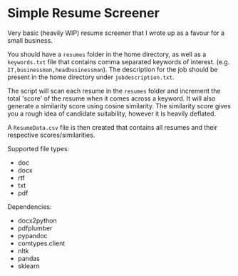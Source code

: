 # Simple Resume Screener

Very basic (heavily WIP) resume screener that I wrote up as a favour for a small business.

You should have a `resumes` folder in the home directory, as well as a `keywords.txt` file that contains comma separated keywords of interest. (e.g. `IT,businessman,headbusinessman`). The description for the job should be present in the home directory under `jobdescription.txt`.

The script will scan each resume in the `resumes` folder and increment the total 'score' of the resume when it comes across a keyword. It will also generate a similarity score using cosine similarity. The similarity score gives you a rough idea of candidate suitability, however it is heavily deflated.

A `ResumeData.csv` file is then created that contains all resumes and their respective scores/similarities.

Supported file types:

- doc
- docx
- rtf
- txt
- pdf

Dependencies:

- docx2python
- pdfplumber
- pypandoc
- comtypes.client
- nltk
- pandas
- sklearn
